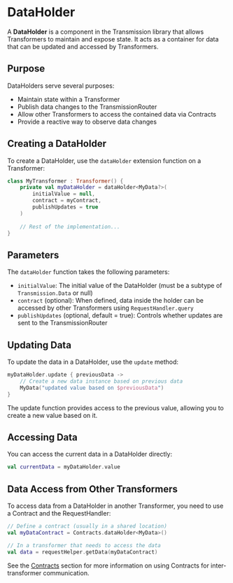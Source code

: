 # DataHolder

A **DataHolder** is a component in the Transmission library that allows Transformers to maintain and expose state. It acts as a container for data that can be updated and accessed by Transformers.

## Purpose

DataHolders serve several purposes:

- Maintain state within a Transformer
- Publish data changes to the TransmissionRouter
- Allow other Transformers to access the contained data via Contracts
- Provide a reactive way to observe data changes

## Creating a DataHolder

To create a DataHolder, use the `dataHolder` extension function on a Transformer:

```kotlin
class MyTransformer : Transformer() {
    private val myDataHolder = dataHolder<MyData?>(
        initialValue = null,
        contract = myContract,
        publishUpdates = true
    )
    
    // Rest of the implementation...
}
```

## Parameters

The `dataHolder` function takes the following parameters:

- `initialValue`: The initial value of the DataHolder (must be a subtype of `Transmission.Data` or null)
- `contract` (optional): When defined, data inside the holder can be accessed by other Transformers using `RequestHandler.query`
- `publishUpdates` (optional, default = true): Controls whether updates are sent to the TransmissionRouter

## Updating Data

To update the data in a DataHolder, use the `update` method:

```kotlin
myDataHolder.update { previousData ->
    // Create a new data instance based on previous data
    MyData("updated value based on $previousData")
}
```

The update function provides access to the previous value, allowing you to create a new value based on it.

## Accessing Data

You can access the current data in a DataHolder directly:

```kotlin
val currentData = myDataHolder.value
```

## Data Access from Other Transformers

To access data from a DataHolder in another Transformer, you need to use a Contract and the RequestHandler:

```kotlin
// Define a contract (usually in a shared location)
val myDataContract = Contracts.dataHolder<MyData>()

// In a transformer that needs to access the data
val data = requestHelper.getData(myDataContract)
```

See the [Contracts](contracts.md) section for more information on using Contracts for inter-transformer communication.